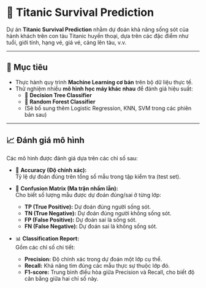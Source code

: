 # 🚢 Titanic Survival Prediction

Dự án **Titanic Survival Prediction** nhằm dự đoán khả năng sống sót của hành khách trên con tàu Titanic huyền thoại, dựa trên các đặc điểm như tuổi, giới tính, hạng vé, giá vé, cảng lên tàu, v.v.

---

## 🧩 Mục tiêu
- Thực hành quy trình **Machine Learning cơ bản** trên bộ dữ liệu thực tế.
- Thử nghiệm nhiều **mô hình học máy khác nhau** để đánh giá hiệu suất:
  - 🌳 **Decision Tree Classifier**
  - 🌲 **Random Forest Classifier**
  - (Sẽ bổ sung thêm Logistic Regression, KNN, SVM trong các phiên bản sau)

---

## 📈 Đánh giá mô hình

Các mô hình được đánh giá dựa trên các chỉ số sau:

- 🎯 **Accuracy (Độ chính xác):**  
  Tỷ lệ dự đoán đúng trên tổng số mẫu trong tập kiểm tra (test set).

- 🧮 **Confusion Matrix (Ma trận nhầm lẫn):**  
  Cho biết số lượng mẫu được dự đoán đúng/sai ở từng lớp:
  - **TP (True Positive):** Dự đoán đúng người sống sót.  
  - **TN (True Negative):** Dự đoán đúng người không sống sót.  
  - **FP (False Positive):** Dự đoán sai là sống sót.  
  - **FN (False Negative):** Dự đoán sai là không sống sót.

- 📊 **Classification Report:**  
  Gồm các chỉ số chi tiết:
  - **Precision:** Độ chính xác trong dự đoán một lớp cụ thể.  
  - **Recall:** Khả năng tìm đúng các mẫu thực sự thuộc lớp đó.  
  - **F1-score:** Trung bình điều hòa giữa Precision và Recall, cho biết độ cân bằng giữa hai chỉ số này.
